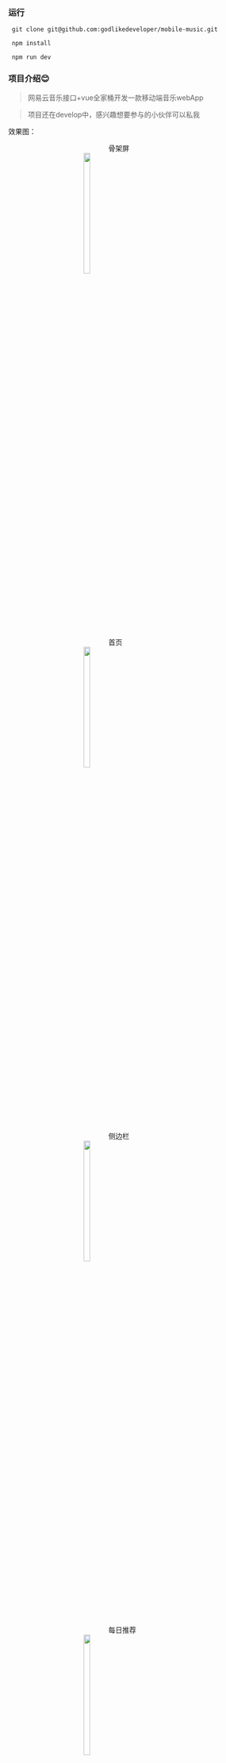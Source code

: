 
### 运行

```
 git clone git@github.com:godlikedeveloper/mobile-music.git

 npm install

 npm run dev

```
### 项目介绍:blush:

> 网易云音乐接口+vue全家桶开发一款移动端音乐webApp

> 项目还在develop中，感兴趣想要参与的小伙伴可以私我

效果图：


<div style="width:100px;margin:0 auto;">骨架屏</div>
<div style="width:200px;margin:0 auto;"><img src="https://github.com/godlikedeveloper/mobile-music/blob/master/static/rstImg/skeleton.png" width="25%" height="25%" /></div>




<div style="width:100px;margin:0 auto;">首页</div>
<div style="width:200px;margin:0 auto;"><img src="https://github.com/godlikedeveloper/mobile-music/blob/master/static/rstImg/index.png" width="25%" height="25%" /></div>




<div style="width:100px;margin:0 auto;"> 侧边栏</div>
<div style="width:200px;margin:0 auto;"><img src="https://github.com/godlikedeveloper/mobile-music/blob/master/static/rstImg/nav.png" width="25%" height="25%" /></div>




<div style="width:100px;margin:0 auto;">每日推荐</div>
<div style="width:200px;margin:0 auto;"><img src="https://github.com/godlikedeveloper/mobile-music/blob/master/static/rstImg/recommend.png" width="25%" height="25%" /></div>



<div style="width:100px;margin:0 auto;">歌单</div>
<div style="width:200px;margin:0 auto;"><img src="https://github.com/godlikedeveloper/mobile-music/blob/master/static/rstImg/songsheet.png" width="25%" height="25%" /></div>



<div style="width:100px;margin:0 auto;">播放器（小）</div>
<div style="width:200px;margin:0 auto;"><img src="https://github.com/godlikedeveloper/mobile-music/blob/master/static/rstImg/miniplayer.png" width="25%" height="25%" /></div>



<div style="width:100px;margin:0 auto;">播放器（大）</div>
<div style="width:200px;margin:0 auto;"><img src="https://github.com/godlikedeveloper/mobile-music/blob/master/static/rstImg/normalplayer.png" width="25%" height="25%" /></div>

### 问题

#### 骨架屏移除未渲染完全问题

描述： 2018-09-13  骨架屏被移除之后，客户端渲染还没有完成，故将骨架屏作为占位放入客户端还没渲染完成的内容中

解决：将骨架屏封装成一个子组件，在需要的父组件里引用，在每一个渲染数据页面的`updated`钩子里，`this.$nextTick`里将骨架屏幕的隐藏，原页面内容显示，由于用到的页面现在且将来可能比较普遍，就直接用注册全局mixin 来实现这个逻辑。

#### 主页面首次加载时，会出现loading时主页面划过的情况

描述： 2018-10-10  App.vue中"<transition name="slide">" vue在创建created时期,DOM从生产的时候带有slide的效果属性

解决：  通过animate.css中enter-active-class的属性进行设置,created时DOM的class为空,mounted时期添加效果

#### 主页面滚动之后，需要点击两次才会进入歌单详情

描述： 2018-10-10  添加 better-scroll 后, 通过回弹动画延迟时间加长,发现回弹时click为无效(即使click: true也无效)

解决：  better-scroll设置中的bounceTime减少回弹的时间


### 详细信息

> <a href='http://u-to-world.com:8080/static/index.html#/' style="text-decoration: underline;">测试地址</a>



### 开发总结


#### 项目结构

 vue-cli搭建

 新增目录如下：

   ```
     ---src
     ------api        // 放置api的目录
     ---------base.js // 放置axios的一些配置，接口域名地址，以及公共参数配置，与后台约定跨域的配置，全局loading配置等
     ---------urls.js // 放置接口url
     ---------api.js  // 放置封装的promise请求
     ------base       // 放置一些基础组件
     ------common
     ---------js      // 公共js
     ---------sass    // 公共样式
  ```

#### 类库使用

 * fastclick解决移动端300ms延迟

 * vux 快速构建一些常规页面

 * vue-lazyLoad 对图片进行懒加载处理

 * better-scroll 轮播图

 * NeteaseCloudMusicApi  wy音乐接口，node封装转发，部署在自己服务器上



 #### 路由按需加载

   ```
    const view = (path, name) => () => import(`@/components/${path}${name}`)// 路由按需加载
    //这边用的是vue异步组件的方式实现路由的按需加载
    new Vue({
      // ...
      components: {
        'my-component': () => import('./my-async-component')
      }
    })

   ```
  * 路由加载时用了transition动画组件添加了一个切换动画
  * 注意如果你希望在 Vue Router 的路由组件中使用上述语法的话，你必须使用 Vue Router 2.4.0+ 版本。

#### 播放器组件

大小播放器分别写了`MiniPlayer.vue`和`NormalPlayer.vue`两个组件，因为想要职责单一，就没有放在一起

* 隐藏显示 通过vuex进行管理

* 动画

   1. 头部下坠和底部的上浮


      ```
       <transition name="example">

      </transition>

      /*css 样式*/
      // 给 transition下第一个元素显示或隐藏时添加的样式
       //这两个类名都是定义开始到结束的持续时间 方式 以及延迟
      .example-enter-active{
        transition:all 0.4s linear  对所有属性执行0.4s的动画 匀速
      }
      .example-leave-active{
        transition:all 0.4s linear  对所有属性执行0.4s的动画 匀速
      }
      // 进入过度的开始状态 触发时机 元素被插入前 插入后下一帧移除
      .example-enter{


      }
      // 离开过度的结束状态 触发时机 example-leave下一帧  动画过度完成被移除
      .example-leave-to{


      }

       可以使用碟中谍6中的halo跳伞来理解

       .example-enter-active就是从飞机上离开到开伞的时间

       .example-enter 下坠前在飞机上的最后一刻

       .example-enter-to  开始下坠，具备加速度的那一刻

       .example-leave-active 开伞到着陆的时间

       .example-leave 开伞命令发出时

       .example-leave-to 伞开下一刻
      ```

   2. 播放器的cd的位移及缩放

       先计算出小播放器图片离最终大播放器cd的x,y轴上的距离

       使用 `create-keyframe-animation` 进行一个`css3`动画状态的注册

       再利用transition的动画方法钩子

       在`enter`时`run`动画,`afterEnter`时清除动画 `leave`同理

   3. 播放器的旋转

       定义一个旋转的`css`动画，在一个`class`中进行调用，在`play`的状态下给它`addClss`,`pause`时加上`animation-play-state: paused`


 #### audio的使用

  使用`html5`的 `audio`结合`vuex`来进行播放器功能的实现，包括进度条，播放，暂停，上一曲，下一曲，播放模式等

 #### 布局

   * 绝大多数使用了flex  webpack中配置低版本安卓，ios加前缀

   * 考虑到fixed元素的移动端问题，在这种场景下，使用100%高度+absolute方案更适合

   * 使用媒体查询，兼容一下某些样式在768px以上的样式变形

   * 使用rem 在vue实例的`mounted`的钩子里注册`resize`和`onload`监听，进行最外层rem基准的计算

   * 使用骨架屏进行加载资源白屏时填充，待优化至完全的主页面服务端渲染




### 感谢:blush:

  * vue

  * vuex

  * vue-router

  * vux

  * vue-lazyLoad

  * NeteaseCloudMusicApi

